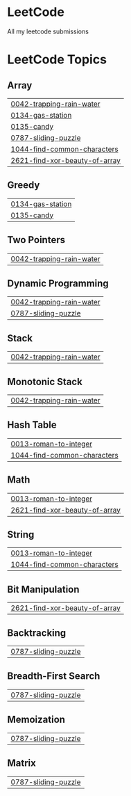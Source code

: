 # LeetCode
All my leetcode submissions

<!---LeetCode Topics Start-->
# LeetCode Topics
## Array
|  |
| ------- |
| [0042-trapping-rain-water](https://github.com/raghuveer88/LeetCode/tree/master/0042-trapping-rain-water) |
| [0134-gas-station](https://github.com/raghuveer88/LeetCode/tree/master/0134-gas-station) |
| [0135-candy](https://github.com/raghuveer88/LeetCode/tree/master/0135-candy) |
| [0787-sliding-puzzle](https://github.com/raghuveer88/LeetCode/tree/master/0787-sliding-puzzle) |
| [1044-find-common-characters](https://github.com/raghuveer88/LeetCode/tree/master/1044-find-common-characters) |
| [2621-find-xor-beauty-of-array](https://github.com/raghuveer88/LeetCode/tree/master/2621-find-xor-beauty-of-array) |
## Greedy
|  |
| ------- |
| [0134-gas-station](https://github.com/raghuveer88/LeetCode/tree/master/0134-gas-station) |
| [0135-candy](https://github.com/raghuveer88/LeetCode/tree/master/0135-candy) |
## Two Pointers
|  |
| ------- |
| [0042-trapping-rain-water](https://github.com/raghuveer88/LeetCode/tree/master/0042-trapping-rain-water) |
## Dynamic Programming
|  |
| ------- |
| [0042-trapping-rain-water](https://github.com/raghuveer88/LeetCode/tree/master/0042-trapping-rain-water) |
| [0787-sliding-puzzle](https://github.com/raghuveer88/LeetCode/tree/master/0787-sliding-puzzle) |
## Stack
|  |
| ------- |
| [0042-trapping-rain-water](https://github.com/raghuveer88/LeetCode/tree/master/0042-trapping-rain-water) |
## Monotonic Stack
|  |
| ------- |
| [0042-trapping-rain-water](https://github.com/raghuveer88/LeetCode/tree/master/0042-trapping-rain-water) |
## Hash Table
|  |
| ------- |
| [0013-roman-to-integer](https://github.com/raghuveer88/LeetCode/tree/master/0013-roman-to-integer) |
| [1044-find-common-characters](https://github.com/raghuveer88/LeetCode/tree/master/1044-find-common-characters) |
## Math
|  |
| ------- |
| [0013-roman-to-integer](https://github.com/raghuveer88/LeetCode/tree/master/0013-roman-to-integer) |
| [2621-find-xor-beauty-of-array](https://github.com/raghuveer88/LeetCode/tree/master/2621-find-xor-beauty-of-array) |
## String
|  |
| ------- |
| [0013-roman-to-integer](https://github.com/raghuveer88/LeetCode/tree/master/0013-roman-to-integer) |
| [1044-find-common-characters](https://github.com/raghuveer88/LeetCode/tree/master/1044-find-common-characters) |
## Bit Manipulation
|  |
| ------- |
| [2621-find-xor-beauty-of-array](https://github.com/raghuveer88/LeetCode/tree/master/2621-find-xor-beauty-of-array) |
## Backtracking
|  |
| ------- |
| [0787-sliding-puzzle](https://github.com/raghuveer88/LeetCode/tree/master/0787-sliding-puzzle) |
## Breadth-First Search
|  |
| ------- |
| [0787-sliding-puzzle](https://github.com/raghuveer88/LeetCode/tree/master/0787-sliding-puzzle) |
## Memoization
|  |
| ------- |
| [0787-sliding-puzzle](https://github.com/raghuveer88/LeetCode/tree/master/0787-sliding-puzzle) |
## Matrix
|  |
| ------- |
| [0787-sliding-puzzle](https://github.com/raghuveer88/LeetCode/tree/master/0787-sliding-puzzle) |
<!---LeetCode Topics End-->